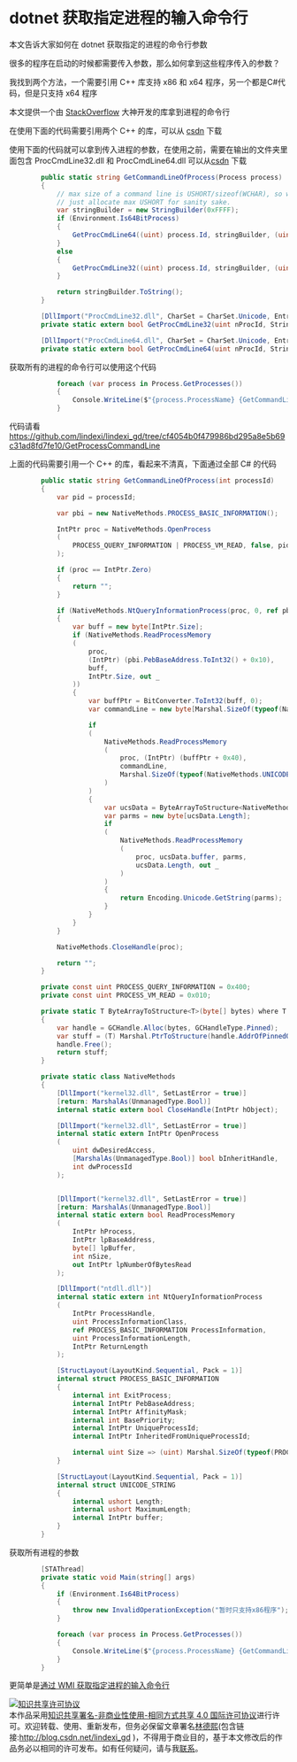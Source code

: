 # dotnet 获取指定进程的输入命令行

本文告诉大家如何在 dotnet 获取指定的进程的命令行参数

<!--more-->
<!-- CreateTime:2019/11/29 8:35:11 -->


很多的程序在启动的时候都需要传入参数，那么如何拿到这些程序传入的参数？

我找到两个方法，一个需要引用 C++ 库支持 x86 和 x64 程序，另一个都是C#代码，但是只支持 x64 程序

本文提供一个由 [StackOverflow](https://stackoverflow.com/q/2633628/6116637) 大神开发的库拿到进程的命令行

在使用下面的代码需要引用两个 C++ 的库，可以从 [csdn](https://download.csdn.net/download/lindexi_gd/10970169 ) 下载

使用下面的代码就可以拿到传入进程的参数，在使用之前，需要在输出的文件夹里面包含 ProcCmdLine32.dll 和 ProcCmdLine64.dll 可以从[csdn](https://download.csdn.net/download/lindexi_gd/10970169 ) 下载
 
```csharp
        public static string GetCommandLineOfProcess(Process process)
        {
            // max size of a command line is USHORT/sizeof(WCHAR), so we are going
            // just allocate max USHORT for sanity sake.
            var stringBuilder = new StringBuilder(0xFFFF);
            if (Environment.Is64BitProcess)
            {
                GetProcCmdLine64((uint) process.Id, stringBuilder, (uint) stringBuilder.Capacity);
            }
            else
            {
                GetProcCmdLine32((uint) process.Id, stringBuilder, (uint) stringBuilder.Capacity);
            }

            return stringBuilder.ToString();
        }

        [DllImport("ProcCmdLine32.dll", CharSet = CharSet.Unicode, EntryPoint = "GetProcCmdLine")]
        private static extern bool GetProcCmdLine32(uint nProcId, StringBuilder stringBuilder, uint dwSizeBuf);

        [DllImport("ProcCmdLine64.dll", CharSet = CharSet.Unicode, EntryPoint = "GetProcCmdLine")]
        private static extern bool GetProcCmdLine64(uint nProcId, StringBuilder stringBuilder, uint dwSizeBuf);
```

获取所有的进程的命令行可以使用这个代码

```csharp
            foreach (var process in Process.GetProcesses())
            {
                Console.WriteLine($"{process.ProcessName} {GetCommandLineOfProcess(process)}");
            }
```

代码请看 https://github.com/lindexi/lindexi_gd/tree/cf4054b0f479986bd295a8e5b69c31ad8fd7fe10/GetProcessCommandLine

上面的代码需要引用一个 C++ 的库，看起来不清真，下面通过全部 C# 的代码

```csharp
        public static string GetCommandLineOfProcess(int processId)
        {
            var pid = processId;

            var pbi = new NativeMethods.PROCESS_BASIC_INFORMATION();

            IntPtr proc = NativeMethods.OpenProcess
            (
                PROCESS_QUERY_INFORMATION | PROCESS_VM_READ, false, pid
            );

            if (proc == IntPtr.Zero)
            {
                return "";
            }

            if (NativeMethods.NtQueryInformationProcess(proc, 0, ref pbi, pbi.Size, IntPtr.Zero) == 0)
            {
                var buff = new byte[IntPtr.Size];
                if (NativeMethods.ReadProcessMemory
                (
                    proc,
                    (IntPtr) (pbi.PebBaseAddress.ToInt32() + 0x10),
                    buff,
                    IntPtr.Size, out _
                ))
                {
                    var buffPtr = BitConverter.ToInt32(buff, 0);
                    var commandLine = new byte[Marshal.SizeOf(typeof(NativeMethods.UNICODE_STRING))];

                    if
                    (
                        NativeMethods.ReadProcessMemory
                        (
                            proc, (IntPtr) (buffPtr + 0x40),
                            commandLine,
                            Marshal.SizeOf(typeof(NativeMethods.UNICODE_STRING)), out _
                        )
                    )
                    {
                        var ucsData = ByteArrayToStructure<NativeMethods.UNICODE_STRING>(commandLine);
                        var parms = new byte[ucsData.Length];
                        if
                        (
                            NativeMethods.ReadProcessMemory
                            (
                                proc, ucsData.buffer, parms,
                                ucsData.Length, out _
                            )
                        )
                        {
                            return Encoding.Unicode.GetString(parms);
                        }
                    }
                }
            }

            NativeMethods.CloseHandle(proc);

            return "";
        }

        private const uint PROCESS_QUERY_INFORMATION = 0x400;
        private const uint PROCESS_VM_READ = 0x010;

        private static T ByteArrayToStructure<T>(byte[] bytes) where T : struct
        {
            var handle = GCHandle.Alloc(bytes, GCHandleType.Pinned);
            var stuff = (T) Marshal.PtrToStructure(handle.AddrOfPinnedObject(), typeof(T));
            handle.Free();
            return stuff;
        }

        private static class NativeMethods
        {
            [DllImport("kernel32.dll", SetLastError = true)]
            [return: MarshalAs(UnmanagedType.Bool)]
            internal static extern bool CloseHandle(IntPtr hObject);

            [DllImport("kernel32.dll", SetLastError = true)]
            internal static extern IntPtr OpenProcess
            (
                uint dwDesiredAccess,
                [MarshalAs(UnmanagedType.Bool)] bool bInheritHandle,
                int dwProcessId
            );


            [DllImport("kernel32.dll", SetLastError = true)]
            [return: MarshalAs(UnmanagedType.Bool)]
            internal static extern bool ReadProcessMemory
            (
                IntPtr hProcess,
                IntPtr lpBaseAddress,
                byte[] lpBuffer,
                int nSize,
                out IntPtr lpNumberOfBytesRead
            );

            [DllImport("ntdll.dll")]
            internal static extern int NtQueryInformationProcess
            (
                IntPtr ProcessHandle,
                uint ProcessInformationClass,
                ref PROCESS_BASIC_INFORMATION ProcessInformation,
                uint ProcessInformationLength,
                IntPtr ReturnLength
            );

            [StructLayout(LayoutKind.Sequential, Pack = 1)]
            internal struct PROCESS_BASIC_INFORMATION
            {
                internal int ExitProcess;
                internal IntPtr PebBaseAddress;
                internal IntPtr AffinityMask;
                internal int BasePriority;
                internal IntPtr UniqueProcessId;
                internal IntPtr InheritedFromUniqueProcessId;

                internal uint Size => (uint) Marshal.SizeOf(typeof(PROCESS_BASIC_INFORMATION));
            }

            [StructLayout(LayoutKind.Sequential, Pack = 1)]
            internal struct UNICODE_STRING
            {
                internal ushort Length;
                internal ushort MaximumLength;
                internal IntPtr buffer;
            }
        }
```

获取所有进程的参数

```csharp
        [STAThread]
        private static void Main(string[] args)
        {
            if (Environment.Is64BitProcess)
            {
                throw new InvalidOperationException("暂时只支持x86程序");
            }

            foreach (var process in Process.GetProcesses())
            {
                Console.WriteLine($"{process.ProcessName} {GetCommandLineOfProcess(process.Id)}");
            }
        }
```

更简单是[通过 WMI 获取指定进程的输入命令行](https://blog.lindexi.com/post/dotnet-%E9%80%9A%E8%BF%87-WMI-%E8%8E%B7%E5%8F%96%E6%8C%87%E5%AE%9A%E8%BF%9B%E7%A8%8B%E7%9A%84%E8%BE%93%E5%85%A5%E5%91%BD%E4%BB%A4%E8%A1%8C.html )

<a rel="license" href="http://creativecommons.org/licenses/by-nc-sa/4.0/"><img alt="知识共享许可协议" style="border-width:0" src="https://licensebuttons.net/l/by-nc-sa/4.0/88x31.png" /></a><br />本作品采用<a rel="license" href="http://creativecommons.org/licenses/by-nc-sa/4.0/">知识共享署名-非商业性使用-相同方式共享 4.0 国际许可协议</a>进行许可。欢迎转载、使用、重新发布，但务必保留文章署名[林德熙](http://blog.csdn.net/lindexi_gd)(包含链接:http://blog.csdn.net/lindexi_gd )，不得用于商业目的，基于本文修改后的作品务必以相同的许可发布。如有任何疑问，请与我[联系](mailto:lindexi_gd@163.com)。
